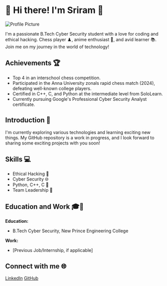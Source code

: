 
# 👋 Hi there! I'm Sriram 🚀

![Profile Picture](https://i.imgur.com/GJbusYl.jpg)

I'm a passionate B.Tech Cyber Security student with a love for coding and ethical hacking. Chess player ♟️, anime enthusiast 🌸, and avid learner 📚. Join me on my journey in the world of technology!

## Achievements 🏆

- Top 4 in an interschool chess competition.
- Participated in the Anna University zonals rapid chess match (2024), defeating well-known college players.
- Certified in C++, C, and Python at the intermediate level from SoloLearn.
- Currently pursuing Google's Professional Cyber Security Analyst certificate.

## Introduction 💬

I'm currently exploring various technologies and learning exciting new things. My GitHub repository is a work in progress, and I look forward to sharing some exciting projects with you soon!

## Skills 💻

- Ethical Hacking 🔐
- Cyber Security 🌐
- Python, C++, C 🚀
- Team Leadership 👥

## Education and Work 🎓💼

**Education:**
- B.Tech Cyber Security, New Prince Engineering College

**Work:**
- [Previous Job/Internship, if applicable]

## Connect with me 🌐

[LinkedIn](https://www.linkedin.com/in/sri-ram-8413542a2/)
[GitHub](htts://github.com/TheRamisNotTaken)
